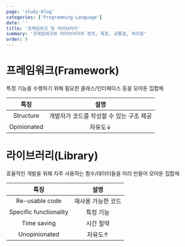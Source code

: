 ```yaml
---
page: 'study-blog'
categories: ['Programming-Language']
date: ''
title: '프레임워크 및 라이브러리'
summary: '프레임워크와 라이브러리의 정의, 특징, 공통점, 차이점'
order: 9
---
```


# 프레임워크(Framework)

특정 기능을 수행하기 위해 필요한 클래스/인터페이스 등을 모아둔 집합체

|    특징     |                   설명                   |
| :---------: | :--------------------------------------: |
|  Structure  | 개발자가 코드를 작성할 수 있는 구조 제공 |
| Opinionated |                 자유도↓                  |

# 라이브러리(Library)

효율적인 개발을 위해 자주 사용하는 함수/데이터들을 미리 만들어 모아둔 집합체

|          특징          |        설명        |
| :--------------------: | :----------------: |
|     Re-usable code     | 재사용 가능한 코드 |
| Specific functionality |     특정 기능      |
|      Time saving       |     시간 절약      |
|     Unopinionated      |      자유도↑       |
